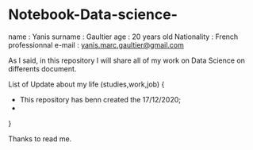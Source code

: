 # Notebook-Data-science-
 name : Yanis
 surname : Gaultier
 age : 20 years old
 Nationality : French 
 professionnal e-mail : yanis.marc.gaultier@gmail.com

  As I said, in this repository I will share all of my work on Data Science on differents document. 

List of Update about my life (studies,work,job) {
  - This repository has benn created the 17/12/2020;
  - 
}


Thanks to read me.
